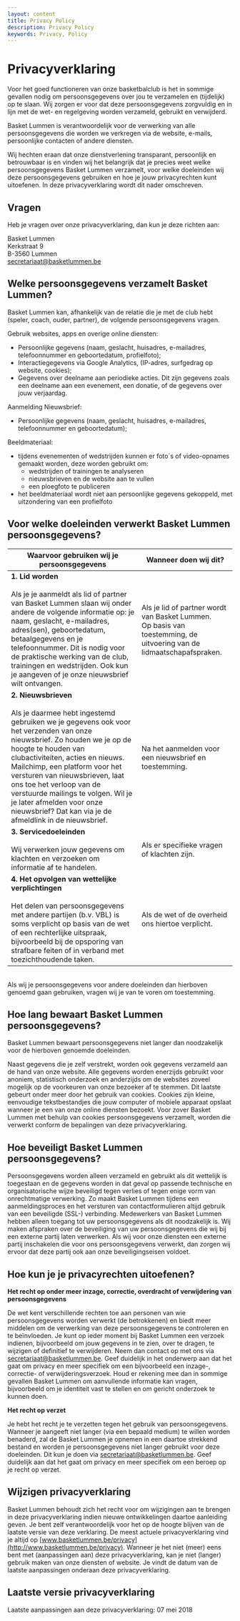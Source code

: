 ```yaml
---
layout: content
title: Privacy Policy
description: Privacy Policy
keywords: Privacy, Policy
---
```


# Privacyverklaring

Voor het goed functioneren van onze basketbalclub is het in sommige gevallen nodig om persoonsgegevens over jou te verzamelen en (tijdelijk) op te slaan. Wij zorgen er voor dat deze persoonsgegevens zorgvuldig en in lijn met de wet- en regelgeving worden verzameld, gebruikt en verwijderd.

Basket Lummen is verantwoordelijk voor de verwerking van alle persoonsgegevens die worden we verkregen via de website, e-mails, persoonlijke contacten of andere diensten.

Wij hechten eraan dat onze dienstverlening transparant, persoonlijk en betrouwbaar is en vinden wij het belangrijk dat je precies weet welke persoonsgegevens Basket Lummen verzamelt, voor welke doeleinden wij deze persoonsgegevens gebruiken en hoe je jouw privacyrechten kunt uitoefenen. In deze privacyverklaring wordt dit nader omschreven. 

## Vragen

Heb je vragen over onze privacyverklaring, dan kun je deze richten aan: 

Basket Lummen  
Kerkstraat 9  
B-3560 Lummen  
[secretariaat@basketlummen.be](mailto://secretariaat@basketlummen.be)  

## Welke persoonsgegevens verzamelt Basket Lummen?

Basket Lummen kan, afhankelijk van de relatie die je met de club hebt (speler, coach, ouder, partner), de volgende persoonsgegevens vragen.

Gebruik websites, apps en overige online diensten:
* Persoonlijke gegevens (naam, geslacht, huisadres, e-mailadres, telefoonnummer en geboortedatum, profielfoto);
* Interactiegegevens via Google Analytics, (IP-adres, surfgedrag op website, cookies); 
* Gegevens over deelname aan periodieke acties. Dit zijn gegevens zoals een deelname aan een evenement, een donatie, of de gegevens over jouw verjaardag.

Aanmelding Nieuwsbrief: 
* Persoonlijke gegevens (naam, geslacht, huisadres, e-mailadres, telefoonnummer en geboortedatum);

Beeldmateriaal: 
* tijdens evenementen of wedstrijden kunnen er foto´s of video-opnames gemaakt worden, deze worden gebruikt om: 
   - wedstrijden of trainingen te analyseren
   - nieuwsbrieven en de website aan te vullen
   - een ploegfoto te publiceren
* het beeldmateriaal wordt niet aan persoonlijke gegevens gekoppeld, met uitzondering van een profielfoto

## Voor welke doeleinden verwerkt Basket Lummen persoonsgegevens?
  
| Waarvoor gebruiken wij je persoonsgegevens    | Wanneer doen wij dit? |
| --------------------------------------------- |-----------------------|
| **1. Lid worden**<br/><br/> Als je je aanmeldt als lid of partner van Basket Lummen slaan wij onder andere de volgende informatie op: je naam, geslacht, e-mailadres, adres(sen), geboortedatum, betaalgegevens en je telefoonnummer. Dit is nodig voor de praktische werking van de club, trainingen en wedstrijden. Ook kun je aangeven of je onze nieuwsbrief wilt ontvangen. | Als je lid of partner wordt van Basket Lummen. <br/> Op basis van toestemming, de uitvoering van de lidmaatschapafspraken. |
| **2. Nieuwsbrieven**<br/><br/>Als je daarmee hebt ingestemd gebruiken we je gegevens ook voor het verzenden van onze nieuwsbrief. Zo houden we je op de hoogte te houden van clubactiviteiten, acties en nieuws. Mailchimp, een platform voor het versturen van nieuwsbrieven, laat ons toe het verloop van de verstuurde mailings te volgen. Wil je je later afmelden voor onze nieuwsbrief? Dat kan via je de afmeldlink in de nieuwsbrief.|Na het aanmelden voor een nieuwsbrief en toestemming.| 	 	 
| **3. Servicedoeleinden**<br/><br/>Wij verwerken jouw gegevens om klachten en verzoeken om informatie af te handelen.|Als er specifieke vragen of klachten zijn.| 	 	 
| **4. Het opvolgen van wettelijke verplichtingen**<br/><br/>Het delen van persoonsgegevens met andere partijen (b.v. VBL) is soms verplicht op basis van de wet of een rechterlijke uitspraak, bijvoorbeeld bij de opsporing van strafbare feiten of in verband met toezichthoudende taken.|Als de wet of de overheid ons hiertoe verplicht.|

<br/>Als wij je persoonsgegevens voor andere doeleinden dan hierboven genoemd gaan gebruiken, vragen wij je van te voren om toestemming. 

## Hoe lang bewaart Basket Lummen persoonsgegevens?

Basket Lummen bewaart persoonsgegevens niet langer dan noodzakelijk voor de hierboven genoemde doeleinden.
 
Naast gegevens die je zelf verstrekt, worden ook gegevens verzameld aan de hand van onze website. Alle gegevens worden enerzijds gebruikt voor anoniem, statistisch onderzoek en anderzijds om de websites zoveel mogelijk op de voorkeuren van onze bezoeker af te stemmen. Dit laatste gebeurt onder meer door het gebruik van cookies. Cookies zijn kleine, eenvoudige tekstbestandjes die jouw computer of mobiele apparaat opslaat wanneer je een van onze online diensten bezoekt.
Voor zover Basket Lummen met behulp van cookies persoonsgegevens verzamelt, worden die verwerkt conform de bepalingen van deze privacyverklaring.

## Hoe beveiligt Basket Lummen persoonsgegevens? 

Persoonsgegevens worden alleen verzameld en gebruikt als dit wettelijk is toegestaan en de gegevens worden in dat geval op passende technische en organisatorische wijze beveiligd tegen verlies of tegen enige vorm van onrechtmatige verwerking. Zo maakt Basket Lummen tijdens een aanmeldingsproces en het versturen van contactformulieren altijd gebruik van een beveiligde (SSL-) verbinding. Medewerkers van Basket Lummen hebben alleen toegang tot uw persoonsgegevens als dit noodzakelijk is.
Wij maken afspraken over de beveiliging van uw persoonsgegevens die wij bij een externe partij laten verwerken. Als wij voor onze diensten een externe partij inschakelen die voor ons persoonsgegevens verwerkt, dan zorgen wij ervoor dat deze partij ook aan onze beveiligingseisen voldoet.

## Hoe kun je je privacyrechten uitoefenen?

**Het recht op onder meer inzage, correctie, overdracht of verwijdering van persoonsgegevens**

De wet kent verschillende rechten toe aan personen van wie persoonsgegevens worden verwerkt (de betrokkenen) en biedt meer middelen om de verwerking van deze persoonsgegevens te controleren en te beïnvloeden.
Je kunt op ieder moment bij Basket Lummen een verzoek indienen, bijvoorbeeld om jouw gegevens in te zien, over te dragen, te wijzigen of definitief te verwijderen. Neem dan contact op met ons via [secretariaat@basketlummen.be](mailto://secretariaat@basketlummen.be). Geef duidelijk in het onderwerp aan dat het gaat om privacy en meer specifiek om een bijvoorbeeld een inzage-, correctie- of verwijderingsverzoek. Houd er rekening mee dan in sommige gevallen Basket Lummen om aanvullende informatie kan vragen, bijvoorbeeld om je identiteit vast te stellen en om gericht onderzoek te kunnen doen.

**Het recht op verzet**

Je hebt het recht je te verzetten tegen het gebruik van persoonsgegevens. Wanneer je aangeeft niet langer (via een bepaald medium) te willen worden benaderd, zal de Basket Lummen je opnemen in een daartoe strekkend bestand en worden je persoonsgegevens niet langer gebruikt voor deze doeleinden. Dit kun je doen via [secretariaat@basketlummen.be](mailto://secretariaat@basketlummen.be). Geef duidelijk aan dat het gaat om privacy en meer specifiek om een beroep op je recht op verzet.

## Wijzigen privacyverklaring

Basket Lummen behoudt zich het recht voor om wijzigingen aan te brengen in deze privacyverklaring indien nieuwe ontwikkelingen daartoe aanleiding geven. Je bent zelf verantwoordelijk voor het op de hoogte blijven van de laatste versie van deze verklaring. De meest actuele privacyverklaring vind je altijd op [www.basketlummen.be/privacy](http://www.basketlummen.be/privacy). Wanneer je het niet (meer) eens bent met (aanpassingen aan) deze privacyverklaring, kan je niet (langer) gebruik maken van onze diensten of website. Je vindt de datum van de laatste aanpassingen onderaan deze privacyverklaring.

## Laatste versie privacyverklaring

Laatste aanpassingen aan deze privacyverklaring: 07 mei 2018


